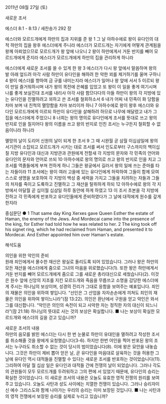 2011년 08월 27일 (토)

새로운 조서



에스더 8:1 - 8:13 / 새찬송가 292 장


에스더와 모르드개에게 하만의 집과 지위를 준 왕 
1 그 날 아하수에로 왕이 유다인의 대적 하만의 집을 왕후 에스더에게 주니라 에스더가 모르드개는 자기에게 어떻게 관계됨을 왕께 아뢰었으므로 모르드개가 왕 앞에 나오니 2 왕이 하만에게서 거둔 반지를 빼어 모르드개에게 준지라 에스더가 모르드개에게 하만의 집을 관리하게 하니라   

에스더에게 새로운 조서를 쓸 수 있게 한 왕
3 에스더가 다시 왕 앞에서 말씀하며 왕의 발 아래 엎드려 아각 사람 하만이 유다인을 해하려 한 악한 꾀를 제거하기를 울며 구하니 4 왕이 에스더를 향하여 금 규를 내미는지라 에스더가 일어나 왕 앞에 서서 5 이르되 왕이 만일 즐거워하시며 내가 왕의 목전에 은혜를 입었고 또 왕이 이 일을 좋게 여기시며 나를 좋게 보실진대 조서를 내리사 아각 사람 함므다다의 아들 하만이 왕의 각 지방에 있는 유다인을 진멸하려고 꾀하고 쓴 조서를 철회하소서 6 내가 어찌 내 민족이 화 당함을 차마 보며 내 친척의 멸망함을 차마 보리이까 하니  7 아하수에로 왕이 왕후 에스더와 유다인 모르드개에게 이르되 하만이 유다인을 살해하려 하므로 나무에 매달렸고 내가 그 집을 에스더에게 주었으니 8 너희는 왕의 명의로 유다인에게 조서를 뜻대로 쓰고 왕의 반지로 인을 칠지어다 왕의 이름을 쓰고 왕의 반지로 인친 조서는 누구든지 철회할 수 없음이니라 하니라   

멸망의 날이 도리어 신원의 날이 되게 한 조서
9 그 때 시완월 곧 삼월 이십삼일에 왕의 서기관이 소집되고 모르드개가 시키는 대로 조서를 써서 인도로부터 구스까지의 백이십칠 지방 유다인과 대신과 지방관과 관원에게 전할새 각 지방의 문자와 각 민족의 언어와 유다인의 문자와 언어로 쓰되 10 아하수에로 왕의 명의로 쓰고 왕의 반지로 인을 치고 그 조서를 역졸들에게 부쳐 전하게 하니 그들은 왕궁에서 길러서 왕의 일에 쓰는 준마를 타는 자들이라 11 조서에는 왕이 여러 고을에 있는 유다인에게 허락하여 그들이 함께 모여 스스로 생명을 보호하여 각 지방의 백성 중 세력을 가지고 그들을 치려하는 자들과 그들의 처자를 죽이고 도륙하고 진멸하고 그 재산을 탈취하게 하되 12 아하수에로 왕의 각 지방에서 아달월 곧 십이월 십삼일 하루 동안에 하게 하였고 13 이 조서 초본을 각 지방에 전하고 각 민족에게 반포하고 유다인들에게 준비하였다가 그 날에 대적에게 원수를 갚게 한지라  

중심문단 ● 1 That same day King Xerxes gave Queen Esther the estate of Haman, the enemy of the Jews. And Mordecai came into the presence of the king, for Esther had told how he was related to her. 2 The king took off his signet ring, which he had reclaimed from Haman, and presented it to Mordecai. And Esther appointed him over Haman's estate.

해석도움





의인을 위한 악인의 준비  
원래 죄인에게서 몰수한 재산은 왕실로 돌리도록 되어 있었습니다. 그러나 왕은 하만의 모든 재산을 에스더에게 줌으로 그녀의 마음을 위로했습니다(1). 또한 왕은 하만에게서 거둔 반지를 빼어 모르드개에게 줌으로 그를 새로운 총리대신으로 세웠습니다(2). 이것은 원수 앞에 신앙의 지조를 지킨 모르드개와 죽음을 무릅쓰고 소명을 감당한 에스더에게 주시는 하나님의 보상이며, 성경의 진리가 그대로 응함을 보여주는 예표입니다. 죄인의 재물은 의인을 위하여 쌓입니다. “선인은 그 산업을 자자손손에게 끼쳐도 죄인의 재물은 의인을 위하여 쌓이느니라”(잠 13:22). 의인은 환난에서 구원을 얻고 악인은 와서 그를 대신합니다. “악인은 의인의 속전이 되고 사악한 자는 정직한 자의 대신이 되느니라”(잠 21:18) 하나님의 뜻대로 사는 것의 보상은 확실합니다. 
■ 나는 보상이 확실한 모르드개와 에스더의 길을 걷고 있습니까? 

새로운 조서의 내용  
하만의 음모를 밝힌 에스더는 다시 한 번 눈물로 하만이 유대인을 멸하려고 작성한 조서를 취소해줄 것을 왕에게 요청했습니다(3-6). 하지만 한번 어인을 찍어 반포된 왕의 조서는 누구라도 취소할 수 없는 것이 당시의 법이었습니다(8). 이에 왕은 묘안을 내놓습니다. 그것은 하만이 제비 뽑아 얻은 날, 곧 유다인을 마음대로 살육하는 것을 허용한 그날에 유다인 역시 대적들을 진멸할 수 있다는 새로운 조서를 반포하는 것이었습니다(11). 그리하여 아달 월 십삼 일은 유다인과 대적들 간에 전쟁의 날이 되었습니다. 그러나 각도의 관원들이 모두 모르드개를 두려워하고 그의 편에 서 있었기 때문에, 유다인의 승리는 확실한 것이었습니다. 이 새로운 조서의 내용은 오늘도 유효한 영적 전쟁의 원리를 보여주고 있습니다. 오늘도 사탄과 성도 사이에는 치열한 전쟁이 있습니다.  그러나 승리자이신 예수 그리스도와 함께 나아가는 우리의 승리는 이미 보장된 것입니다.
■ 나는 사탄과의 영적 전쟁에서 보장된 승리를 실제로 누리고 있습니까?